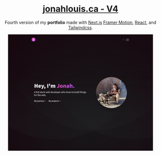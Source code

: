 <h1 align="center">
  <a href="https://jonahlouis.ca/">jonahlouis.ca - V4</a>
</h1>
<p align="center">
  Fourth version of my <b>portfolio</b> made with <a href="https://nextjs.org/" target="_blank">Next.js</a> <a href="https://www.framer.com/motion/" target="_blank">Framer Motion</a>, <a href="https://reactjs.org/docs/hooks-overview.html" target="_blank">React</a>, and <a href='https://tailwindcss.com/' target="_blank">Tailwindcss</a>.
</p>
<div align="center">
   <img src="public/jonah-louis-thumb.png" width="95%" height="95%">
</div>
